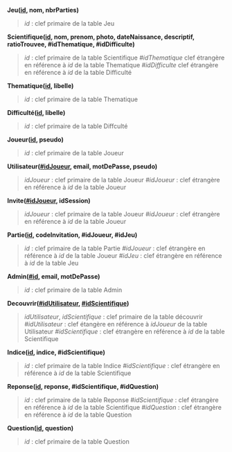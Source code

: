 **Jeu(<ins>id</ins>, nom, nbrParties)**
> *id* : clef primaire de la table Jeu

**Scientifique(<ins>id</ins>, nom, prenom, photo, dateNaissance, descriptif, ratioTrouvee, #idThematique, #idDifficulte)**
> *id* : clef primaire de la table Scientifique
> *#idThematique* clef étrangère en référence à *id* de la table Thematique
> *#idDifficulte* clef étrangère en référence à *id* de la table Difficulté

**Thematique(<ins>id</ins>, libelle)**
> *id* : clef primaire de la table Thematique

**Difficulté(<ins>id</ins>, libelle)**
> *id* : clef primaire de la table Diffculté

**Joueur(<ins>id</ins>, pseudo)**
> *id* : clef primaire de la table Joueur

**Utilisateur(<ins>#idJoueur</ins>, email, motDePasse, pseudo)**
> *idJoueur* : clef primaire de la table Joueur
> *#idJoueur* : clef étrangère en référence à *id* de la table Joueur

**Invite(<ins>#idJoueur</ins>, idSession)**
> *idJoueur* : clef primaire de la table Joueur
> *#idJoueur* : clef étrangère en référence à *id* de la table Joueur

**Partie(<ins>id</ins>, codeInvitation, #idJoueur, #idJeu)**
> *id* : clef primaire de la table Partie
> *#idJoueur* : clef étrangère en référence à *id* de la table Joueur
> *#idJeu* : clef étrangère en référence à *id* de la table Jeu

**Admin(<ins>#id</ins>, email, motDePasse)**
> *id* : clef primaire de la table Admin

**Decouvrir(<ins>#idUtilisateur</ins>, <ins>#idScientifique</ins>)**
> *idUtilisateur*, *idScientifique* : clef primaire de la table découvrir
> *#idUtilisateur* : clef étangère en référence à *idJoueur* de la table Utilisateur
> *#idScientifique* : clef étrangère en référence à *id* de la table Scientifique

**Indice(<ins>id</ins>, indice, #idScientifique)**
> *id* : clef primaire de la table Indice
> *#idScientifique* : clef étrangère en référence à *id* de la table Scientifique

**Reponse(<ins>id</ins>, reponse, #idScientifique, #idQuestion)**
> *id* : clef primaire de la table Reponse
> *#idScientifique* : clef étrangère en référence à *id* de la table Scientifique
> *#idQuestion* : clef étrangère en référence à *id* de la table Question

**Question(<ins>id</ins>, question)**
> *id* : clef primaire de la table Question